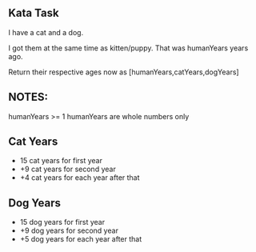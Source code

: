 ## Kata Task

I have a cat and a dog.

I got them at the same time as kitten/puppy. That was humanYears years ago.

Return their respective ages now as [humanYears,catYears,dogYears]

## NOTES:

humanYears >= 1
humanYears are whole numbers only

## Cat Years

- 15 cat years for first year
- +9 cat years for second year
- +4 cat years for each year after that

## Dog Years

- 15 dog years for first year
- +9 dog years for second year
- +5 dog years for each year after that

